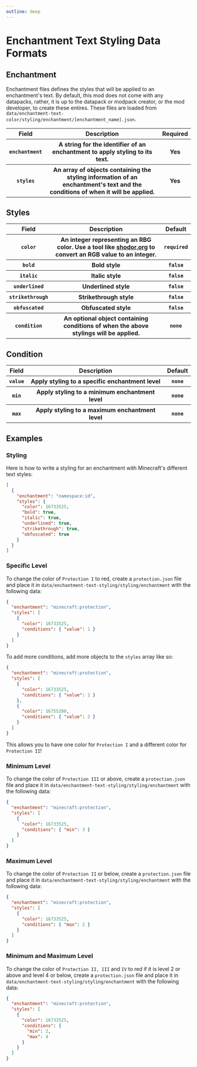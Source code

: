 ```yaml
---
outline: deep
---
```


# Enchantment Text Styling Data Formats

## Enchantment

Enchantment files defines the styles that will be applied to an enchantment's text.  By default, this mod does not come with any datapacks, rather, it is up to the datapack or modpack creator, or the mod developer, to create these entires.  These files are loaded from `data/enchantment-text-color/styling/enchantment/[enchantment_name].json`.

<table>
    <tr>
        <th>Field</th>
        <th>Description</th>
        <th>Required</th>
    </tr>
    <tr>
        <th>
          <code>enchantment</code>
        </th>
        <th>A string for the identifier of an enchantment to apply styling to its text.</th>
        <th>Yes</th>
    </tr>
    <tr>
        <th>
          <code>styles</code>
        </th>
        <th>
          An array of objects containing the styling information of an enchantment's text and the conditions of when it will be applied.
        </th>
        <th>Yes</th>
    </tr>
</table>

## Styles

<table>
    <tr>
        <th>Field</th>
        <th>Description</th>
        <th>Default</th>
    </tr>
    <tr>
        <th>
          <code>color</code>
        </th>
        <th>An integer representing an RBG color.  Use a tool like <a href="http://www.shodor.org/~efarrow/trunk/html/rgbint.html" target="_about">shodor.org</a> to convert an RGB value to an integer.</th>
        <th>
          <code>required</code>
        </th>
    </tr>
    <tr>
        <th>
          <code>bold</code>
        </th>
        <th>Bold style</th>
        <th>
          <code>false</code>
        </th>
    </tr>
    <tr>
        <th>
          <code>italic</code>
        </th>
        <th>Italic style</th>
        <th>
          <code>false</code>
        </th>
    </tr>
    <tr>
        <th>
          <code>underlined</code>
        </th>
        <th>Underlined style</th>
        <th>
          <code>false</code>
        </th>
    </tr>
    <tr>
        <th>
          <code>strikethrough</code>
        </th>
        <th>Strikethrough style</th>
        <th>
          <code>false</code>
        </th>
    </tr>
    <tr>
        <th>
          <code>obfuscated</code>
        </th>
        <th>Obfuscated style</th>
        <th>
          <code>false</code>
        </th>
    </tr>
        <tr>
        <th>
          <code>condition</code>
        </th>
        <th>An optional object containing conditions of when the above stylings will be applied.</th>
        <th>
          <code>none</code>
        </th>
    </tr>
</table>

## Condition

<table>
    <tr>
        <th>Field</th>
        <th>Description</th>
        <th>Default</th>
    </tr>
    <tr>
        <th>
          <code>value</code>
        </th>
        <th>Apply styling to a specific enchantment level</th>
        <th>
          <code>none</code>
        </th>
    </tr>
    <tr>
        <th>
          <code>min</code>
        </th>
        <th>Apply styling to a minimum enchantment level</th>
        <th>
          <code>none</code>
        </th>
    </tr>
    <tr>
        <th>
          <code>max</code>
        </th>
        <th>Apply styling to a maximum enchantment level</th>
        <th>
          <code>none</code>
        </th>
    </tr>
</table>

## Examples

### Styling

Here is how to write a styling for an enchantment with Minecraft's different text styles:

```json
[
  {
    "enchantment": "namespace:id",
    "styles": {
      "color": 16733525,
      "bold": true,
      "italic": true,
      "underlined": true,
      "strikethrough": true,
      "obfuscated": true
    }
  }
]
```

### Specific Level

To change the color of `Protection I` to red, create a `protection.json` file and place it in `data/enchantment-text-styling/styling/enchantment` with the following data:

```json
{
  "enchantment": "minecraft:protection",
  "styles": [
    {
      "color": 16733525,
      "conditions": { "value": 1 }
    }
  ]
}
```

To add more conditions, add more objects to the `styles` array like so:

```json
{
  "enchantment": "minecraft:protection",
  "styles": [
    {
      "color": 16733525,
      "conditions": { "value": 1 }
    },
    {
      "color": 16755200,
      "conditions": { "value": 2 }
    }
  ]
}
```

This allows you to have one color for `Protection I` and a different color for `Protection II`!

### Minimum Level

To change the color of `Protection III` or above, create a `protection.json` file and place it in `data/enchantment-text-styling/styling/enchantment` with the following data:

```json
{
  "enchantment": "minecraft:protection",
  "styles": [
    {
      "color": 16733525,
      "conditions": { "min": 3 }
    }
  ]
}
```

### Maximum Level

To change the color of `Protection II` or below, create a `protection.json` file and place it in `data/enchantment-text-styling/styling/enchantment` with the following data:

```json
{
  "enchantment": "minecraft:protection",
  "styles": [
    {
      "color": 16733525,
      "conditions": { "max": 2 }
    }
  ]
}
```

### Minimum and Maximum Level

To change the color of `Protection II, III` and `IV` to red if it is level 2 or above and level 4 or below, create a `protection.json` file and place it in `data/enchantment-text-styling/styling/enchantment` with the following data:

```json
{
  "enchantment": "minecraft:protection",
  "styles": [
    {
      "color": 16733525,
      "conditions": { 
        "min": 2,
        "max": 4 
      }
    }
  ]
}
```